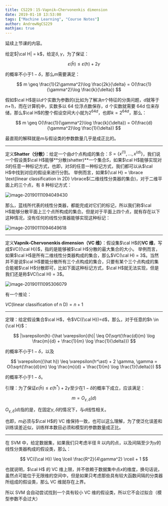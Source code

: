 ```yaml
---
title: CS229：15-Vapnik–Chervonenkis dimension
date: 2019-01-10 13:53:00
tags: ["Machine Learning", "Course Notes"]
author: AndrewNgCS229
mathjax: true
---
```


延续上节课的内容。

给定$|\cal H| = k$，给定$\delta, \gamma$，为了保证：

$$
\varepsilon({\hat h}) \leq \varepsilon(h) + 2\gamma
$$

的概率不小于$1-\delta$，那么$m$需要满足：

$$
m \geq \frac{1}{2\gamma^2}\log \frac{2k}{\delta} = O(\frac{1}{\gamma^2}\log \frac{k}{\delta})
$$

假如$\cal H$是以$d$个实数为参数的(比如为了解决*n*个特征的分类问题，*d*就等于*n+1*)，而在计算机中，实数多以 64 位浮点数保存，d 个实数就需要 64d 位来存储，那么$\cal H$的整个假设空间大小就为$2^{64d}$，也即$k=2^{64d}$，那么：

$$
m \geq O(\frac{1}{\gamma^2}\log \frac{k}{\delta}) = O(\frac{d}{\gamma^2}\log \frac{1}{\delta})
$$

最直观的解释就是$m$与假设类的参数数量几乎是成正比的。

---

定义**Shatter（分散）**：给定一个由$d$个点构成的集合：$S=\lbrace x^{(1)}, \ldots, x^{(d)} \rbrace$，我们说一个假设类$\cal H$能够**分散(shatter)**一个集合$S$，如果$\cal H$能够实现对$S$的任意一种标记方式，也即，对$S$的任意一种标记方式，我们都可以从$\cal H$中找到对应的假设来进行分割。
举例而言，如果${\cal H} = \lbrace \text{linear classification in 2D} \rbrace$(二维线性分类器的集合)，对于二维平面上的三个点，有 8 种标记方式：

![image-20190111094049430](https://jackie-image.oss-cn-hangzhou.aliyuncs.com/19-1-11/image-20190111094049430.png)

那么，蓝线所代表的线性分类器，都能完成对它们的标记，所以我们称$\cal H$能够分散平面上三个点所构成的集合。但是对于平面上四个点，就有存在以下这种情况，没有任何的线性分类器能够实现这种标记：

![image-20190111094649618](https://jackie-image.oss-cn-hangzhou.aliyuncs.com/19-1-11/image-20190111094649618.png)

---

定义**Vapnik-Chervonenkis dimension（VC 维）**：假设集$\cal H$的**VC 维**，写成$VC({\cal H})$，指的是能够被$\cal H$分散的最大集合的大小。
举例而言，如果$\cal H$是所有二维线性分类器构成的集合，那么$VC(\cal H) = 3$。当然并不是说$\cal H$要能分散所有三个点构成的集合，只要有某个三个点构成的集合能被$\cal H$分散即可，比如下面这种标记方式，$\cal H$就无法实现，但是我们还是称$VC(\cal H) = 3$。

![image-20190111095306079](https://jackie-image.oss-cn-hangzhou.aliyuncs.com/19-1-11/image-20190111095306079.png)

有一个推论：

$VC({\text{linear classification of n D}}) = n + 1$

---

定理：给定假设集合$\cal H$，令$VC({\cal H})=d$，那么，对于任意的$h \in {\cal H}$：

$$
|\varepsilon(h)-{\hat \varepsilon}(h)| \leq O(\sqrt{\frac{d}{m} \log \frac{m}{d} + \frac{1}{m} \log \frac{1}{\delta}})
$$

的概率不小于$1 - \delta$，以及

$$
\varepsilon({\hat h}) \leq \varepsilon(h^\ast) + 2 \gamma, \gamma = O(\sqrt{\frac{d}{m} \log \frac{m}{d} + \frac{1}{m} \log \frac{1}{\delta}})
$$

的概率不小于$1-\delta​$。

引理：为了保证$\varepsilon({\hat h}) \leq \varepsilon(h ^ \ast) + 2 \gamma$至少在$1 - \delta$的概率下成立，应该满足：

$$
m = O_{\gamma, \delta}(d)
$$

$O_{\gamma, \delta}(d)$指的是，在固定$\gamma, \delta$的情况下，与$d$线性相关。

也即，$m$必须与$\cal H$的 VC 维保持一致，也可以这么理解，为了使泛化误差和训练误差近似，训练样本数目必须和模型的参数数量成正比。

---

在 SVM 中，给定数据集，如果我们只考虑半径 R 以内的点，以及间隔至少为$\gamma$的线性分类器构成的假设类，那么：

$$
VC({\cal H}) \leq \lceil \frac{R^2}{4\gamma^2} \rceil + 1
$$

也就说明，$\cal H​$ 的 VC 维上限，并不依赖于数据集中点$x​$的维度，换句话说，虽然点可能位于无限维的空间中，但是如果只考虑那些具有较大函数间隔的分类器所组成的假设类，那么 VC 维就存在上界。

所以 SVM 会自动尝试找到一个具有较小 VC 维的假设类，所以它不会过拟合（模型参数不会过大）
